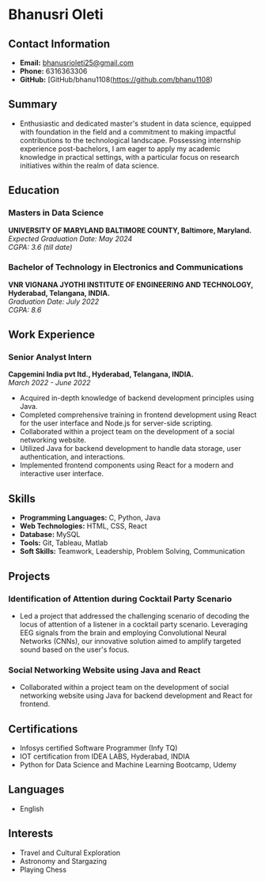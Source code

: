 # Bhanusri Oleti

## Contact Information
- **Email:** bhanusrioleti25@gmail.com
- **Phone:** 6316363306
- **GitHub:** [GitHub/bhanu1108(https://github.com/bhanu1108)

## Summary
- Enthusiastic and dedicated master's student in data science, equipped with foundation in the field and a commitment to making impactful contributions to the technological landscape. Possessing internship experience post-bachelors, I am eager to apply my academic knowledge in practical settings, with a particular focus on research initiatives within the realm of data science. 

## Education
### Masters in Data Science
**UNIVERSITY OF MARYLAND BALTIMORE COUNTY, Baltimore, Maryland.**  
*Expected Graduation Date: May 2024*  
*CGPA: 3.6 (till date)*

### Bachelor of Technology in Electronics and Communications
**VNR VIGNANA JYOTHI INSTITUTE OF ENGINEERING AND TECHNOLOGY, Hyderabad, Telangana, INDIA.**  
*Graduation Date: July 2022*  
*CGPA: 8.6*

## Work Experience
### Senior Analyst Intern
**Capgemini India pvt ltd., Hyderabad, Telangana, INDIA.**  
*March 2022 - June 2022*
- Acquired in-depth knowledge of backend development principles using Java.
- Completed comprehensive training in frontend development using React for the user interface and Node.js for server-side scripting.
- Collaborated within a project team on the development of a social networking website.
- Utilized Java for backend development to handle data storage, user authentication, and interactions.
- Implemented frontend components using React for a modern and interactive user interface.


## Skills
- **Programming Languages:** C, Python, Java
- **Web Technologies:** HTML, CSS, React
- **Database:** MySQL
- **Tools:** Git, Tableau, Matlab
- **Soft Skills:** Teamwork, Leadership, Problem Solving, Communication

## Projects
### Identification of Attention during Cocktail Party Scenario
- Led a project that addressed the challenging scenario of decoding the locus of attention of a listener in a cocktail party scenario. Leveraging EEG signals from the brain and employing Convolutional Neural Networks (CNNs), our innovative solution aimed to amplify targeted sound based on the user's focus.

### Social Networking Website using Java and React
- Collaborated within a project team on the development of social networking website using Java for backend development and React for frontend.

## Certifications
- Infosys certified Software Programmer (Infy TQ)
- IOT certification from IDEA LABS, Hyderabad, INDIA
- Python for Data Science and Machine Learning Bootcamp, Udemy

## Languages
- English 

## Interests
- Travel and Cultural Exploration
- Astronomy and Stargazing
- Playing Chess




